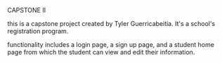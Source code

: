 CAPSTONE II

this is a capstone project created by Tyler Guerricabeitia. It's a school's registration program. 

functionality includes a login page, a sign up page, and a student home page from which the student can view and edit their information.